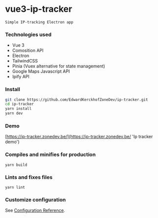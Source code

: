 # vue3-ip-tracker

```
Simple IP-tracking Electron app
```

### Technologies used

- Vue 3
- Comosition API
- Electron
- TailwindCSS
- Pinia (Vuex alternative for state management)
- Google Maps Javascript API
- Ipify API

### Install

```bash
git clone https://github.com/EdwardKerckhofZoneDev/ip-tracker.git
cd ip-tracker
yarn install
yarn dev
```

### Demo

[https://ip-tracker.zonedev.be/](https://ip-tracker.zonedev.be/ 'Ip tracker demo')

### Compiles and minifies for production

```
yarn build
```

### Lints and fixes files

```
yarn lint
```

### Customize configuration

See [Configuration Reference](https://cli.vuejs.org/config/).
